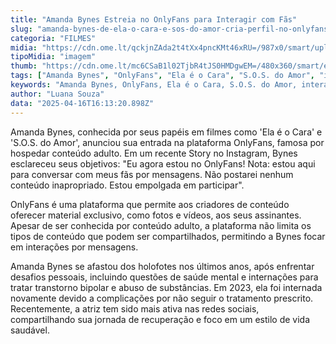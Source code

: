 ```yaml
---
title: "Amanda Bynes Estreia no OnlyFans para Interagir com Fãs"
slug: "amanda-bynes-de-ela-o-cara-e-sos-do-amor-cria-perfil-no-onlyfans"
categoria: "FILMES"
midia: "https://cdn.ome.lt/qckjnZAda2t4tXx4pncKMt46xRU=/987x0/smart/uploads/conteudo/fotos/OMELETE_CAPA_-_2025-04-16T125611.866.png"
tipoMidia: "imagem"
thumb: "https://cdn.ome.lt/mc6CSaB1l02TjbR4tJS0HMDgwEM=/480x360/smart/extras/conteudos/omelete_THUMB_-_2025-04-16T125556.029.png"
tags: ["Amanda Bynes", "OnlyFans", "Ela é o Cara", "S.O.S. do Amor", "interação com fãs", "saúde mental"]
keywords: "Amanda Bynes, OnlyFans, Ela é o Cara, S.O.S. do Amor, interação com fãs, saúde mental"
author: "Luana Souza"
data: "2025-04-16T16:13:20.898Z"
---
```


Amanda Bynes, conhecida por seus papéis em filmes como 'Ela é o Cara' e 'S.O.S. do Amor', anunciou sua entrada na plataforma OnlyFans, famosa por hospedar conteúdo adulto. Em um recente Story no Instagram, Bynes esclareceu seus objetivos: "Eu agora estou no OnlyFans! Nota: estou aqui para conversar com meus fãs por mensagens. Não postarei nenhum conteúdo inapropriado. Estou empolgada em participar".

OnlyFans é uma plataforma que permite aos criadores de conteúdo oferecer material exclusivo, como fotos e vídeos, aos seus assinantes. Apesar de ser conhecida por conteúdo adulto, a plataforma não limita os tipos de conteúdo que podem ser compartilhados, permitindo a Bynes focar em interações por mensagens.

Amanda Bynes se afastou dos holofotes nos últimos anos, após enfrentar desafios pessoais, incluindo questões de saúde mental e internações para tratar transtorno bipolar e abuso de substâncias. Em 2023, ela foi internada novamente devido a complicações por não seguir o tratamento prescrito. Recentemente, a atriz tem sido mais ativa nas redes sociais, compartilhando sua jornada de recuperação e foco em um estilo de vida saudável.